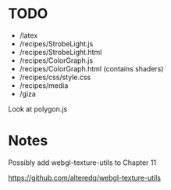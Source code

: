 # TODO

- /latex
- /recipes/StrobeLight.js
- /recipes/StrobeLight.html
- /recipes/ColorGraph.js
- /recipes/ColorGraph.html (contains shaders)
- /recipes/css/style.css
- /recipes/media
- /giza

Look at polygon.js

# Notes

Possibly add webgl-texture-utils to Chapter 11

https://github.com/alteredq/webgl-texture-utils
